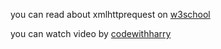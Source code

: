 you can read about xmlhttprequest on [w3school](https://www.w3schools.com/xml/xml_http.asp)


you can watch video by [codewithharry]('https://www.youtube.com/watch?v=FJZEVmF3eDg')
